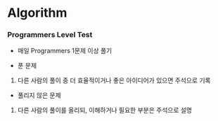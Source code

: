 # Algorithm
### Programmers Level Test
* 매일 Programmers 1문제 이상 풀기

* 푼 문제
1. 다른 사람의 풀이 중 더 효율적이거나 좋은 아이디어가 있으면 주석으로 기록<br />
* 풀리지 않은 문제  
1. 다른 사람의 풀이를 올리되, 이해하거나 필요한 부분은 주석으로 설명
